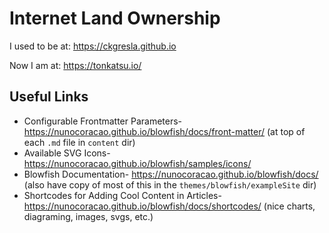 
# Internet Land Ownership
I used to be at: https://ckgresla.github.io

Now I am at: https://tonkatsu.io/


## Useful Links
- Configurable Frontmatter Parameters- https://nunocoracao.github.io/blowfish/docs/front-matter/  (at top of each `.md` file in `content` dir)
- Available SVG Icons- https://nunocoracao.github.io/blowfish/samples/icons/
- Blowfish Documentation- https://nunocoracao.github.io/blowfish/docs/ (also have copy of most of this in the `themes/blowfish/exampleSite` dir)
- Shortcodes for Adding Cool Content in Articles- https://nunocoracao.github.io/blowfish/docs/shortcodes/ (nice charts, diagraming, images, svgs, etc.)

